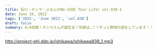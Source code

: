 ```yaml
---
title: 石川・ホンマ・ぶるんのBe-SIDE Your Life! vol.838-1
date: June 16, 2022
tags: ['2022', 'June 2022', 'vol.838']
draft: false
summary: 6/4収録！ホンマさんが誕生日！年齢は…？？ずっと野球の話をしています！！
---
```


http://project-phi.ddo.jp/ishikawa/ishikawa838_1.mp3
